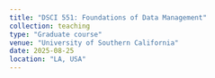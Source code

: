 ```yaml
---
title: "DSCI 551: Foundations of Data Management"
collection: teaching
type: "Graduate course"
venue: "University of Southern California"
date: 2025-08-25
location: "LA, USA"
---
```

